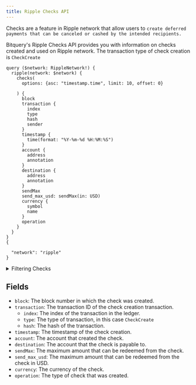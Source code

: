 ```yaml
---
title: Ripple Checks API
---
```


<head>
<meta name="title" content="Ripple Checks API"/>
<meta name="description" content="Get information on Checks on the Ripple blockchain. Also, get information on Checks for tokens or NFTs on the Ripple blockchain."/>
<meta name="keywords" content="Ripple api, Ripple python api, Ripple nft api, Ripple scan api, Ripple matic api, Ripple api docs, Ripple crypto api, Ripple blockchain api,matic network api"/>
<meta name="robots" content="index, follow"/>
<meta http-equiv="Content-Type" content="text/html; charset=utf-8"/>
<meta name="language" content="English"/>

<!-- Open Graph / Facebook -->
<meta property="og:type" content="website" />
<meta property="og:title" content="Ripple Checks API" />
<meta property="og:description" content="Get information on Checks on the Ripple   blockchain. Also, get information on Checks for tokens or NFTs on the Ripple blockchain." />

<!-- Twitter -->
<meta property="twitter:card" content="summary_large_image" />
<meta property="twitter:title" content="Ripple Checks API" />
<meta property="twitter:description" content="Get Checks information on the Ripple blockchain. Also, get Checks information for tokens or NFTs on the Ripple blockchain." />
</head>


Checks are a feature in Ripple network that allow users to `create deferred payments that can be canceled or cashed by the intended recipients.`

Bitquery's Ripple Checks API provides you with information on checks created and used on Ripple network. The transaction type of check creation is `CheckCreate`

```
query ($network: RippleNetwork!) {
  ripple(network: $network) {
    checks(
      options: {asc: "timestamp.time", limit: 10, offset: 0}

    ) {
      block
      transaction {
        index
        type
        hash
        sender
      }
      timestamp {
        time(format: "%Y-%m-%d %H:%M:%S")
      }
      account {
        address
        annotation
      }
      destination {
        address
        annotation
      }
      sendMax
      send_max_usd: sendMax(in: USD)
      currency {
        symbol
        name
      }
      operation
    }
  }
}
{

  "network": "ripple"
}

```

<details><summary>Filtering Checks</summary>
-   `options`: This object contains options that control the pagination and sorting of the results.
 
-   `date`: This object contains the start and end dates and times of the time range to filter the results by.

- `transactionType`: This field filters the results to only include checks of the specified type. Valid values are `CheckCreate` and `CheckCash`.
- `transactionSender`: This field filters the results to only include checks that were created by the specified address.
- `transactionIndex`: This field filters the results to only include checks that have the specified index in the ledger.
- `transactionHash`: This field filters the results to only include checks that have the specified hash.
- `time`: This field filters the results to only include checks that were created on or after the specified date and time.
- `sourceTag`: This field filters the results to only include checks that have the specified source tag.
- `sendMax`: This field filters the results to only include checks that have a send max of at least the specified amount.
- `sequence`: This field filters the results to only include checks that have the specified sequence number.
- `prevTxnId`: This field filters the results to only include checks that are dependent on the specified transaction ID.
- `prevLedgerSequence`: This field filters the results to only include checks that are dependent on the specified ledger sequence.
- `operation`: This field filters the results to only include checks of the specified operation like for example `CreatedNode`
- `invoiceId`: This field filters the results to only include checks that have the specified invoice ID.
- `flags`: This field filters the results to only include checks that have the specified flags set.
- `expiration`: This field filters the results to only include checks that expire on or before the specified date and time.
- `destinationTag`: This field filters the results to only include checks that have the specified destination tag.
- `destination`: This field filters the results to only include checks that are payable to the specified address.
- `currencySymbol`: This field filters the results to only include checks that are denominated in the specified currency symbol.
- `block`: This field filters the results to only include checks that were included in the specified block.
- `any`

</details>

## Fields

- `block`: The block number in which the check was created.
- `transaction`: The transaction ID of the check creation transaction.
  - `index`: The index of the transaction in the ledger.
  - `type`: The type of transaction, in this case `CheckCreate`
  - `hash`: The hash of the transaction.
- `timestamp`: The timestamp of the check creation.
- `account`: The account that created the check.
- `destination`: The account that the check is payable to.
- `sendMax`: The maximum amount that can be redeemed from the check.
- `send_max_usd`: The maximum amount that can be redeemed from the check in USD.
- `currency`: The currency of the check.
- `operation`: The type of check that was created.
